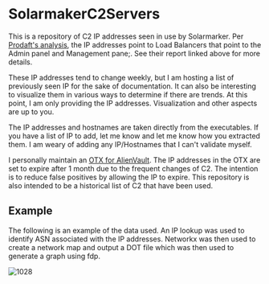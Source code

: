 # SolarmakerC2Servers
This is a repository of C2 IP addresses seen in use by Solarmarker. Per [Prodaft's analysis](https://www.prodaft.com/resource/detail/solarmarker-depth-analysis-report), the IP addresses point to Load Balancers that point to the Admin panel and Management pane;. See their report linked above for more details.

These IP addresses tend to change weekly, but I am hosting a list of previously seen IP for the sake of documentation. It can also be interesting to visualize them in various ways to determine if there are trends. At this point, I am only providing the IP addresses. Visualization and other aspects are up to you.

The IP addresses and hostnames are taken directly from the executables. If you have a list of IP to add, let me know and let me know how you extracted them. I am weary of adding any IP/Hostnames that I can't validate myself.

I personally maintain an [OTX for AlienVault](https://otx.alienvault.com/pulse/60cf75bfb13dce62b5febdb1). The IP addresses in the OTX are set to expire after 1 month due to the frequent changes of C2. The intention is to reduce false positives by allowing the IP to expire. This repository is also intended to be a historical list of C2 that have been used.


## Example
The following is an example of the data used. An IP lookup was used to identify ASN associated with the IP addresses. Networkx was then used to create a network map and output a DOT file which was then used to generate a graph using fdp.

![1028](https://user-images.githubusercontent.com/77356206/139301249-dcc4ca77-23f3-453e-b664-256a1f9f24ec.png)
